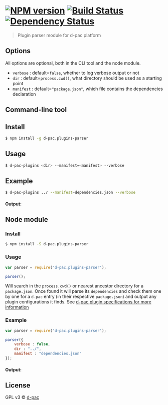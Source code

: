 #  [![NPM version][npm-image]][npm-url] [![Build Status][travis-image]][travis-url] [![Dependency Status][daviddm-url]][daviddm-image]

> Plugin parser module for d-pac platform

## Options

All options are optional, both in the CLI tool and the node module.

* `verbose`  : default=`false`, whether to log verbose output or not
* `dir`      : default=`process.cwd()`, what directory should be used as a starting point
* `manifest` : default=`"package.json"`, which file contains the dependencies declaration

## Command-line tool

## Install

```sh
$ npm install -g d-pac.plugins-parser
```

## Usage

```sh
$ d-pac-plugins <dir> --manifest=<manifest> --verbose
```

## Example

```sh
$ d-pac-plugins ../ --manifest=dependencies.json --verbose
```

#### Output:

## Node module

### Install

```sh
$ npm install -S d-pac.plugins-parser
```

### Usage

```js
var parser = require('d-pac.plugins-parser');

parser();
```

Will search in the `process.cwd()` or nearest ancestor directory for a `package.json`. Once found it will parse its `dependencies` and check them one by one for a `d-pac` entry (in their respective `package.json`) and output any plugin configurations it finds.
See [d-pac.plugin specifications for more information](https://github.com/d-pac/d-pac.docs/blob/master/analysis/plugin%20specification.md)


### Example

```js
var parser = require('d-pac.plugins-parser');

parser({
    verbose : false,
    dir : "../",
    manifest : "dependencies.json"
});
```

#### Output:

## License

GPL v3 © [d-pac](http://www.d-pac.be)


[npm-url]: https://npmjs.org/package/d-pac.plugins-parser
[npm-image]: https://badge.fury.io/js/d-pac.plugins-parser.svg
[travis-url]: https://travis-ci.org/d-pac/d-pac.plugins-parser
[travis-image]: https://travis-ci.org/d-pac/d-pac.plugins-parser.svg?branch=master
[daviddm-url]: https://david-dm.org/d-pac/d-pac.plugins-parser.svg?theme=shields.io
[daviddm-image]: https://david-dm.org/d-pac/d-pac.plugins-parser
